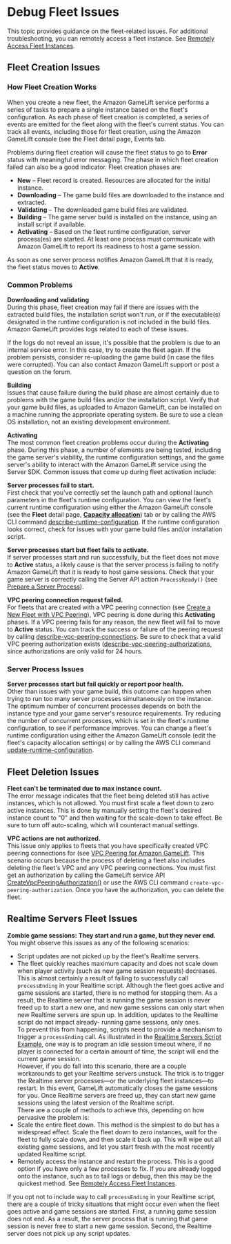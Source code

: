 # Debug Fleet Issues<a name="fleets-creating-debug"></a>

This topic provides guidance on the fleet\-related issues\. For additional troubleshooting, you can remotely access a fleet instance\. See [Remotely Access Fleet Instances](fleets-remote-access.md)\.

## Fleet Creation Issues<a name="fleets-creating-debug-creation"></a>

### How Fleet Creation Works<a name="fleets-creating-debug-howitworks"></a>

When you create a new fleet, the Amazon GameLift service performs a series of tasks to prepare a single instance based on the fleet's configuration\. As each phase of fleet creation is completed, a series of events are emitted for the fleet along with the fleet's current status\. You can track all events, including those for fleet creation, using the Amazon GameLift console \(see the Fleet detail page, Events tab\. 

Problems during fleet creation will cause the fleet status to go to **Error** status with meaningful error messaging\. The phase in which fleet creation failed can also be a good indicator\. Fleet creation phases are: 
+ **New** – Fleet record is created\. Resources are allocated for the initial instance\.
+ **Downloading** – The game build files are downloaded to the instance and extracted\.
+ **Validating** – The downloaded game build files are validated\. 
+ **Building** – The game server build is installed on the instance, using an install script if available\.
+ **Activating** – Based on the fleet runtime configuration, server process\(es\) are started\. At least one process must communicate with Amazon GameLift to report its readiness to host a game session\.

As soon as one server process notifies Amazon GameLift that it is ready, the fleet status moves to **Active**\.

### Common Problems<a name="fleets-creating-debug-problems"></a>

**Downloading and validating**  
During this phase, fleet creation may fail if there are issues with the extracted build files, the installation script won't run, or if the executable\(s\) designated in the runtime configuration is not included in the build files\. Amazon GameLift provides logs related to each of these issues\.

If the logs do not reveal an issue, it's possible that the problem is due to an internal service error\. In this case, try to create the fleet again\. If the problem persists, consider re\-uploading the game build \(in case the files were corrupted\)\. You can also contact Amazon GameLift support or post a question on the forum\. 

**Building**  
Issues that cause failure during the build phase are almost certainly due to problems with the game build files and/or the installation script\. Verify that your game build files, as uploaded to Amazon GameLift, can be installed on a machine running the appropriate operating system\. Be sure to use a clean OS installation, not an existing development environment\. 

**Activating**  
The most common fleet creation problems occur during the **Activating** phase\. During this phase, a number of elements are being tested, including the game server's viability, the runtime configuration settings, and the game server's ability to interact with the Amazon GameLift service using the Server SDK\. Common issues that come up during fleet activation include: 

**Server processes fail to start\.**  
First check that you've correctly set the launch path and optional launch parameters in the fleet's runtime configuration\. You can view the fleet's current runtime configuration using either the Amazon GameLift console \(see the **Fleet** detail page, [**Capacity allocation**](gamelift-console-fleets-metrics.md#fleets-launch-tab)\) tab or by calling the AWS CLI command [describe\-runtime\-configuration](https://docs.aws.amazon.com/cli/latest/reference/gamelift/describe-runtime-configuration.html)\. If the runtime configuration looks correct, check for issues with your game build files and/or installation script\.

**Server processes start but fleet fails to activate\.**  
If server processes start and run successfully, but the fleet does not move to **Active** status, a likely cause is that the server process is failing to notify Amazon GameLift that it is ready to host game sessions\. Check that your game server is correctly calling the Server API action `ProcessReady()` \(see [Prepare a Server Process](gamelift-sdk-server-api.md#gamelift-sdk-server-initialize)\)\.

**VPC peering connection request failed\.**  
For fleets that are created with a VPC peering connection \(see [Create a New Fleet with VPC Peering](vpc-peering.md#fleets-creating-aws-cli-vpc)\), VPC peering is done during this **Activating** phases\. If a VPC peering fails for any reason, the new fleet will fail to move to **Active** status\. You can track the success or failure of the peering request by calling [describe\-vpc\-peering\-connections](https://docs.aws.amazon.com/cli/latest/reference/gamelift/describe-vpc-peering-connections.html)\. Be sure to check that a valid VPC peering authorization exists \([describe\-vpc\-peering\-authorizations](https://docs.aws.amazon.com/cli/latest/reference/gamelift/describe-vpc-peering-authorizations.html), since authorizations are only valid for 24 hours\.

### Server Process Issues<a name="fleets-creating-debug-processes"></a>

**Server processes start but fail quickly or report poor health\.**  
Other than issues with your game build, this outcome can happen when trying to run too many server processes simultaneously on the instance\. The optimum number of concurrent processes depends on both the instance type and your game server's resource requirements\. Try reducing the number of concurrent processes, which is set in the fleet's runtime configuration, to see if performance improves\. You can change a fleet's runtime configuration using either the Amazon GameLift console \(edit the fleet's capacity allocation settings\) or by calling the AWS CLI command [update\-runtime\-configuration](https://docs.aws.amazon.com/cli/latest/reference/gamelift/update-runtime-configuration.html)\.

## Fleet Deletion Issues<a name="fleets-creating-debug-deletion"></a>

**Fleet can't be terminated due to max instance count\.**  
The error message indicates that the fleet being deleted still has active instances, which is not allowed\. You must first scale a fleet down to zero active instances\. This is done by manually setting the fleet's desired instance count to "0" and then waiting for the scale\-down to take effect\. Be sure to turn off auto\-scaling, which will counteract manual settings\. 

**VPC actions are not authorized\.**  
This issue only applies to fleets that you have specifically created VPC peering connections for \(see [VPC Peering for Amazon GameLift](vpc-peering.md)\. This scenario occurs because the process of deleting a fleet also includes deleting the fleet's VPC and any VPC peering connections\. You must first get an authorization by calling the GameLift service API [ CreateVpcPeeringAuthorization\(\)](https://docs.aws.amazon.com/gamelift/latest/apireference/API_CreateVpcPeeringAuthorization.html) or use the AWS CLI command `create-vpc-peering-authorization`\. Once you have the authorization, you can delete the fleet\.

## Realtime Servers Fleet Issues<a name="fleets-creating-debug-realtime"></a>

**Zombie game sessions: They start and run a game, but they never end\.**  
You might observe this issues as any of the following scenarios:  
+ Script updates are not picked up by the fleet's Realtime servers\.
+ The fleet quickly reaches maximum capacity and does not scale down when player activity \(such as new game session requests\) decreases\. 
This is almost certainly a result of failing to successfully call `processEnding` in your Realtime script\. Although the fleet goes active and game sessions are started, there is no method for stopping them\. As a result, the Realtime server that is running the game session is never freed up to start a new one, and new game sessions can only start when new Realtime servers are spun up\. In addition, updates to the Realtime script do not impact already\- running game sessions, only ones\.   
To prevent this from happening, scripts need to provide a mechanism to trigger a `processEnding` call\. As illustrated in the [Realtime Servers Script Example](realtime-script.md#realtime-script-examples), one way is to program an idle session timeout where, if no player is connected for a certain amount of time, the script will end the current game session\.   
However, if you do fall into this scenario, there are a couple workarounds to get your Realtime servers unstuck\. The trick is to trigger the Realtime server processes—or the underlying fleet instances—to restart\. In this event, GameLift automatically closes the game sessions for you\. Once Realtime servers are freed up, they can start new game sessions using the latest version of the Realtime script\.   
There are a couple of methods to achieve this, depending on how pervasive the problem is:   
+ Scale the entire fleet down\. This method is the simplest to do but has a widespread effect\. Scale the fleet down to zero instances, wait for the fleet to fully scale down, and then scale it back up\. This will wipe out all existing game sessions, and let you start fresh with the most recently updated Realtime script\. 
+ Remotely access the instance and restart the process\. This is a good option if you have only a few processes to fix\. If you are already logged onto the instance, such as to tail logs or debug, then this may be the quickest method\. See [Remotely Access Fleet Instances](fleets-remote-access.md)\.

If you opt not to include way to call `processEnding` in your Realtime script, there are a couple of tricky situations that might occur even when the fleet goes active and game sessions are started\. First, a running game session does not end\. As a result, the server process that is running that game session is never free to start a new game session\. Second, the Realtime server does not pick up any script updates\. 